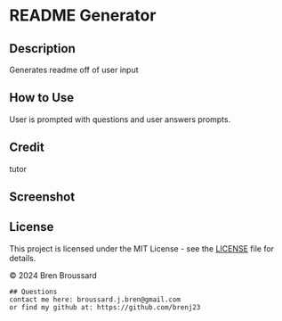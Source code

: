 
# README Generator
    
## Description
Generates readme off of user input
    
## How to Use
User is prompted with questions and user answers prompts. 

## Credit
tutor

## Screenshot
    


## License

This project is licensed under the MIT License - see the [LICENSE](LICENSE) file for details.

© 2024 Bren Broussard


    ## Questions
    contact me here: broussard.j.bren@gmail.com
    or find my github at: https://github.com/brenj23

    
